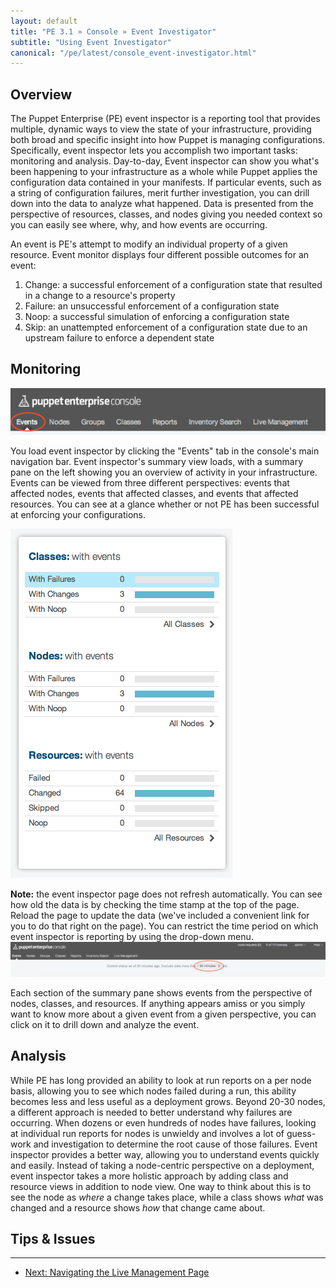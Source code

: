 ```yaml
---
layout: default
title: "PE 3.1 » Console » Event Investigator"
subtitle: "Using Event Investigator"
canonical: "/pe/latest/console_event-investigator.html"
---
```


Overview
-----

The Puppet Enterprise (PE) event inspector is a reporting tool that provides multiple, dynamic ways to view the state of your infrastructure, providing both broad and specific insight into how Puppet is managing configurations. Specifically, event inspector lets you accomplish two important tasks: monitoring and analysis. Day-to-day, Event inspector can show you what's been happening to your infrastructure as a whole while Puppet applies the configuration data contained in your manifests. If particular events, such as a string of configuration failures, merit further investigation, you can drill down into the data to analyze what happened. Data is presented from the perspective of resources, classes, and nodes giving you needed context so you can easily see where, why, and how events are occurring. 

An event is PE's attempt to modify an individual property of a given resource. Event monitor displays four different possible outcomes for an event:

1. Change: a successful enforcement of a configuration state that resulted in a change to a resource's property
2. Failure: an unsuccessful enforcement of a configuration state
3. Noop: a successful simulation of enforcing a configuration state
4. Skip: an unattempted enforcement of a configuration state due to an upstream failure to enforce a dependent state

Monitoring
-----

![The event tab][eventtab]

You load event inspector by clicking the "Events" tab in the console's main navigation bar. Event inspector's summary view loads, with a summary pane on the left showing you an overview of activity in your infrastructure. Events can be viewed from three different perspectives: events that affected nodes, events that affected classes, and events that affected resources. You can see at a glance whether or not PE has been successful at enforcing your configurations.

![The summary pane][summary]

**Note:** the event inspector page does not refresh automatically. You can see how old the data is by checking the time stamp at the top of the page. Reload the page to update the data (we've included a convenient link for you to do that right on the page). You can restrict the time period on which event inspector is reporting by using the drop-down menu.
![Time period selector][time-selector]

Each section of the summary pane shows events from the perspective of nodes, classes, and resources. If anything appears amiss or you simply want to know more about a given event from a given perspective, you can click on it to drill down and analyze the event.
 
 Analysis
-----

While PE has long provided an ability to look at run reports on a per node basis, allowing you to see which nodes failed during a run, this ability becomes less and less useful as a deployment grows. Beyond 20-30 nodes, a different approach is needed to better understand why failures are occurring. When dozens or even hundreds of nodes have failures, looking at individual run reports for nodes is unwieldy and involves a lot of guess-work and investigation to determine the root cause of those failures. 
Event inspector provides a better way, allowing you to understand events quickly and easily. Instead of taking a node-centric perspective on a deployment, event inspector takes a more holistic approach by adding class and resource views in addition to node view. One way to think about this is to see the node as *where* a change takes place, while a class shows *what* was changed and a resource shows *how* that change came about.



Tips & Issues
-----




[eventtab]: ./images/console/event_inspector/event_tab.png
[summary]: ./images/console/event_inspector/summary_pane.png
[time-selector]: ./images/console/event_inspector/time-period_selector.png





* * *

- [Next: Navigating the Live Management Page](./console_navigating_live_mgmt.html)
